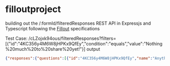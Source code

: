 # filloutproject

building out the /:formId/filteredResponses REST API in Expressjs and Typescript 
following the [Fillout](https://fillout.notion.site/Software-engineering-assignment-fbd58fd78f59495c99866b91b1358221) specifications

Test Case: /cLZojxk94ous/filteredResponses?filters=[{"id":"4KC356y4M6W8jHPKx9QfEy","condition":"equals","value":"Nothing%20much%20to%20share%20yet!"}]
output 
```json
{"responses":{"questions":[{"id":"4KC356y4M6W8jHPKx9QfEy","name":"Anything else you'd like to share before your call?","type":"LongAnswer","value":"Nothing much to share yet!"}],"totalResponses":1,"pageCount":1}}


```

